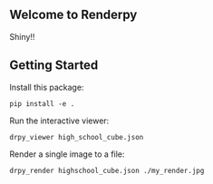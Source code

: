 ## Welcome to Renderpy
Shiny!!

## Getting Started
Install this package:
```
pip install -e .
```

Run the interactive viewer:
```
drpy_viewer high_school_cube.json
```

Render a single image to a file:
```
drpy_render highschool_cube.json ./my_render.jpg
```
